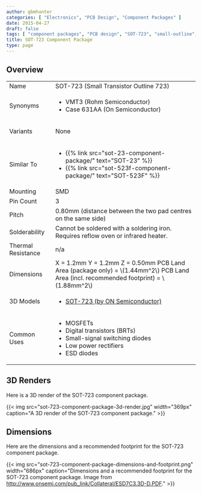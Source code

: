 ```yaml
---
author: gbmhunter
categories: [ "Electronics", "PCB Design", "Component Packages" ]
date: 2015-04-27
draft: false
tags: [ "component packages", "PCB design", "SOT-723", "small-outline", "transistor" ]
title: SOT-723 Component Package
type: page
---
```


## Overview

<table >
<tbody >
<tr >

<td >Name
</td>

<td >SOT-723 (Small Transistor Outline 723)
</td>
</tr>
<tr >

<td >Synonyms
</td>

<td >

<ul>
<li>VMT3 (Rohm Semiconductor)</li>
<li>Case 631AA (On Semiconductor)</li>
</ul>

</td>
</tr>
<tr >

<td >Variants
</td>

<td >


None

</td>
</tr>
<tr>
<td>Similar To</td>
<td>
  <ul>
    <li>{{% link src="sot-23-component-package/" text="SOT-23" %}}</li>
    <li>{{% link src="sot-523f-component-package/" text="SOT-523F" %}}</a></li>
  </ul>
</td>
</tr>
<tr >

<td >Mounting
</td>

<td >SMD
</td>
</tr>
<tr >

<td >Pin Count
</td>

<td >3
</td>
</tr>
<tr >

<td >Pitch
</td>

<td > 0.80mm (distance between the two pad centres on the same side)
</td>
</tr>
<tr >

<td >Solderability
</td>

<td >Cannot be soldered with a soldering iron. Requires reflow oven or infrared heater.
</td>
</tr>
<tr >

<td >Thermal Resistance
</td>

<td >n/a
</td>
</tr>
<tr >

<td >Dimensions
</td>

<td >
X = 1.2mm  
Y = 1.2mm  
Z = 0.50mm
PCB Land Area (package only) = \(1.44mm^2\)  
PCB Land Area (incl. recommended footprint) = \(1.88mm^2\)
</td>
</tr>
<tr >
<td >3D Models</td>
<td >
<ul>
  <li><a href="http://www.3dcontentcentral.com/download-model.aspx?catalogid=171&amp;id=196277">SOT-723 (by ON Semiconductor)</a></li>
</ul>
</td>
</tr>
<tr >
<td >Common Uses</td>
<td >
<ul>
<li>MOSFETs</li>
<li>Digital transistors (BRTs)</li>
<li>Small-signal switching diodes</li>
<li>Low power rectifiers</li>
<li>ESD diodes</li>
</ul>
</td>
</tr>
</tbody>
</table>

## 3D Renders

Here is a 3D render of the SOT-723 component package.

{{< img src="sot-723-component-package-3d-render.jpg" width="369px" caption="A 3D render of the SOT-723 component package."  >}}

## Dimensions

Here are the dimensions and a recommended footprint for the SOT-723 component package.

{{< img src="sot-723-component-package-dimensions-and-footprint.png" width="686px" caption="Dimensions and a recommended footprint for the SOT-723 component package. Image from http://www.onsemi.com/pub_link/Collateral/ESD7C3.3D-D.PDF."  >}}
